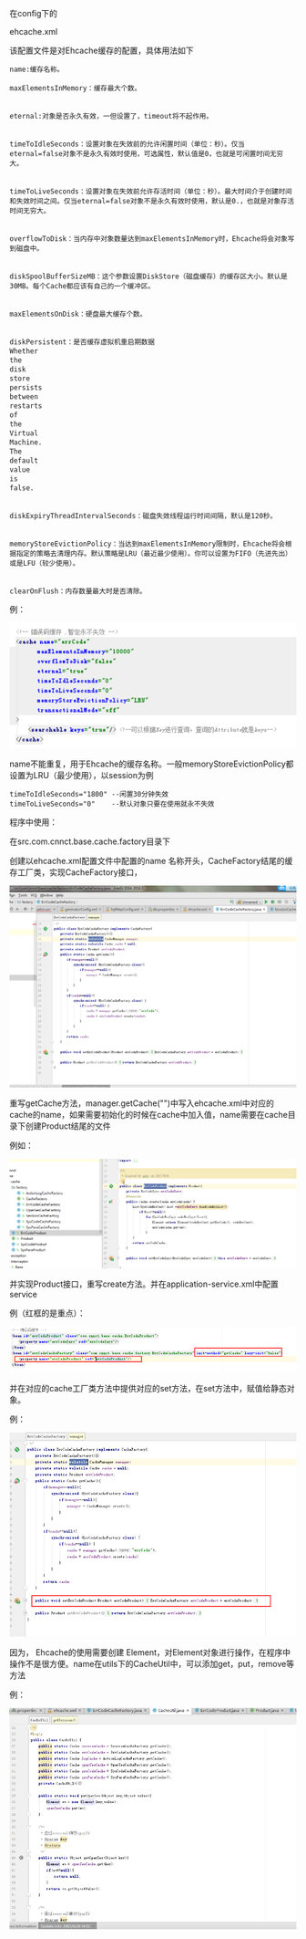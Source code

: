 在config下的

ehcache.xml

该配置文件是对Ehcache缓存的配置，具体用法如下

```
name:缓存名称。

maxElementsInMemory：缓存最大个数。


eternal:对象是否永久有效，一但设置了，timeout将不起作用。


timeToIdleSeconds：设置对象在失效前的允许闲置时间（单位：秒）。仅当eternal=false对象不是永久有效时使用，可选属性，默认值是0，也就是可闲置时间无穷大。


timeToLiveSeconds：设置对象在失效前允许存活时间（单位：秒）。最大时间介于创建时间和失效时间之间。仅当eternal=false对象不是永久有效时使用，默认是0.，也就是对象存活时间无穷大。


overflowToDisk：当内存中对象数量达到maxElementsInMemory时，Ehcache将会对象写到磁盘中。


diskSpoolBufferSizeMB：这个参数设置DiskStore（磁盘缓存）的缓存区大小。默认是30MB。每个Cache都应该有自己的一个缓冲区。


maxElementsOnDisk：硬盘最大缓存个数。


diskPersistent：是否缓存虚拟机重启期数据
Whether
the
disk
store
persists
between
restarts
of
the
Virtual
Machine.
The
default
value
is
false.


diskExpiryThreadIntervalSeconds：磁盘失效线程运行时间间隔，默认是120秒。


memoryStoreEvictionPolicy：当达到maxElementsInMemory限制时，Ehcache将会根据指定的策略去清理内存。默认策略是LRU（最近最少使用）。你可以设置为FIFO（先进先出）或是LFU（较少使用）。


clearOnFlush：内存数量最大时是否清除。
```

例：

![](/assets/ehcache.png)

name不能重复，用于Ehcache的缓存名称。一般memoryStoreEvictionPolicy都设置为LRU（最少使用），以session为例

```
timeToIdleSeconds="1800" --闲置30分钟失效
timeToLiveSeconds="0"    --默认对象只要在使用就永不失效
```

程序中使用：

在src.com.cnnct.base.cache.factory目录下

创建以ehcache.xml配置文件中配置的name 名称开头，CacheFactory结尾的缓存工厂类，实现CacheFactory接口，

![](/assets/errCodeCacheFactory.png)

重写getCache方法，manager.getCache\(""\)中写入ehcache.xml中对应的cache的name，如果需要初始化的时候在cache中加入值，name需要在cache目录下创建Product结尾的文件

例如：

![](/assets/product.png)

并实现Product接口，重写create方法。并在application-service.xml中配置service

例（红框的是重点）：

![](/assets/service-eache.png)

并在对应的cache工厂类方法中提供对应的set方法，在set方法中，赋值给静态对象。

例：

![](/assets/service-cachefactory.png)

因为， Ehcache的使用需要创建 Element，对Element对象进行操作，在程序中操作不是很方便。name在utils下的CacheUtil中，可以添加get，put，remove等方法

例：

![](/assets/cacheUtil.png)

